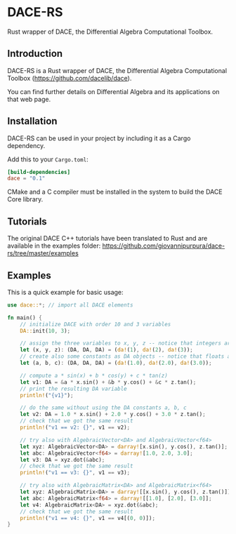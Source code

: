 # DACE-RS

Rust wrapper of DACE, the Differential Algebra Computational Toolbox.

## Introduction

DACE-RS is a Rust wrapper of DACE, the Differential Algebra Computational Toolbox
(https://github.com/dacelib/dace).

You can find further details on Differential Algebra and its applications
on that web page.

## Installation

DACE-RS can be used in your project by including it as a Cargo dependency.

Add this to your `Cargo.toml`:

```toml
[build-dependencies]
dace = "0.1"
```

CMake and a C compiler must be installed in the system to build the DACE Core library.

## Tutorials

The original DACE C++ tutorials have been translated to Rust
and are available in the examples folder:
https://github.com/giovannipurpura/dace-rs/tree/master/examples

## Examples

This is a quick example for basic usage:

```rust
use dace::*; // import all DACE elements

fn main() {
    // initialize DACE with order 10 and 3 variables
    DA::init(10, 3);

    // assign the three variables to x, y, z -- notice that integers are used here!
    let (x, y, z): (DA, DA, DA) = (da!(1), da!(2), da!(3));
    // create also some constants as DA objects -- notice that floats are used here!
    let (a, b, c): (DA, DA, DA) = (da!(1.0), da!(2.0), da!(3.0));

    // compute a * sin(x) + b * cos(y) + c * tan(z)
    let v1: DA = &a * x.sin() + &b * y.cos() + &c * z.tan();
    // print the resulting DA variable
    println!("{v1}");

    // do the same without using the DA constants a, b, c
    let v2: DA = 1.0 * x.sin() + 2.0 * y.cos() + 3.0 * z.tan();
    // check that we got the same result
    println!("v1 == v2: {}", v1 == v2);

    // try also with AlgebraicVector<DA> and AlgebraicVector<f64>
    let xyz: AlgebraicVector<DA> = darray![x.sin(), y.cos(), z.tan()];
    let abc: AlgebraicVector<f64> = darray![1.0, 2.0, 3.0];
    let v3: DA = xyz.dot(&abc);
    // check that we got the same result
    println!("v1 == v3: {}", v1 == v3);

    // try also with AlgebraicMatrix<DA> and AlgebraicMatrix<f64>
    let xyz: AlgebraicMatrix<DA> = darray![[x.sin(), y.cos(), z.tan()]];
    let abc: AlgebraicMatrix<f64> = darray![[1.0], [2.0], [3.0]];
    let v4: AlgebraicMatrix<DA> = xyz.dot(&abc);
    // check that we got the same result
    println!("v1 == v4: {}", v1 == v4[(0, 0)]);
}
```
